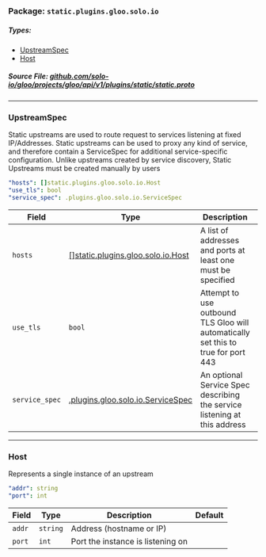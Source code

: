 <!-- Code generated by solo-kit. DO NOT EDIT. -->

### Package: `static.plugins.gloo.solo.io` 
##### Types:


- [UpstreamSpec](#UpstreamSpec)
- [Host](#Host)
  



##### Source File: [github.com/solo-io/gloo/projects/gloo/api/v1/plugins/static/static.proto](https://github.com/solo-io/gloo/blob/master/projects/gloo/api/v1/plugins/static/static.proto)





---
### <a name="UpstreamSpec">UpstreamSpec</a>

 
Static upstreams are used to route request to services listening at fixed IP/Addresses.
Static upstreams can be used to proxy any kind of service, and therefore contain a ServiceSpec
for additional service-specific configuration.
Unlike upstreams created by service discovery, Static Upstreams must be created manually by users

```yaml
"hosts": []static.plugins.gloo.solo.io.Host
"use_tls": bool
"service_spec": .plugins.gloo.solo.io.ServiceSpec

```

| Field | Type | Description | Default |
| ----- | ---- | ----------- |----------- | 
| `hosts` | [[]static.plugins.gloo.solo.io.Host](static.proto.sk.md#Host) | A list of addresses and ports at least one must be specified |  |
| `use_tls` | `bool` | Attempt to use outbound TLS Gloo will automatically set this to true for port 443 |  |
| `service_spec` | [.plugins.gloo.solo.io.ServiceSpec](../service_spec.proto.sk.md#ServiceSpec) | An optional Service Spec describing the service listening at this address |  |




---
### <a name="Host">Host</a>

 
Represents a single instance of an upstream

```yaml
"addr": string
"port": int

```

| Field | Type | Description | Default |
| ----- | ---- | ----------- |----------- | 
| `addr` | `string` | Address (hostname or IP) |  |
| `port` | `int` | Port the instance is listening on |  |





<!-- Start of HubSpot Embed Code -->
<script type="text/javascript" id="hs-script-loader" async defer src="//js.hs-scripts.com/5130874.js"></script>
<!-- End of HubSpot Embed Code -->
